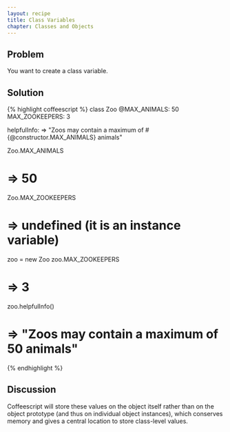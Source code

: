 ```yaml
---
layout: recipe
title: Class Variables
chapter: Classes and Objects
---
```

## Problem

You want to create a class variable.

## Solution

{% highlight coffeescript %}
class Zoo
  @MAX_ANIMALS: 50
  MAX_ZOOKEEPERS: 3
  
  helpfulInfo: =>
    "Zoos may contain a maximum of #{@constructor.MAX_ANIMALS} animals"

Zoo.MAX_ANIMALS
# => 50

Zoo.MAX_ZOOKEEPERS
# => undefined (it is an instance variable)

zoo = new Zoo
zoo.MAX_ZOOKEEPERS
# => 3
zoo.helpfulInfo()
# => "Zoos may contain a maximum of 50 animals"
{% endhighlight %}

## Discussion

Coffeescript will store these values on the object itself rather than on the object prototype (and thus on individual object instances), which conserves memory and gives a central location to store class-level values.
